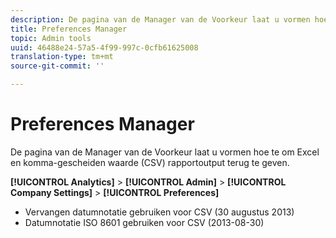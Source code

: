 ```yaml
---
description: De pagina van de Manager van de Voorkeur laat u vormen hoe te om Excel en komma-gescheiden waarde (CSV) rapportoutput terug te geven.
title: Preferences Manager
topic: Admin tools
uuid: 46488e24-57a5-4f99-997c-0cfb61625008
translation-type: tm+mt
source-git-commit: ''

---
```



# Preferences Manager

De pagina van de Manager van de Voorkeur laat u vormen hoe te om Excel en komma-gescheiden waarde (CSV) rapportoutput terug te geven.

**[!UICONTROL Analytics]** > **[!UICONTROL Admin]** > **[!UICONTROL Company Settings]** > **[!UICONTROL Preferences]**

* Vervangen datumnotatie gebruiken voor CSV (30 augustus 2013)
* Datumnotatie ISO 8601 gebruiken voor CSV (2013-08-30)

